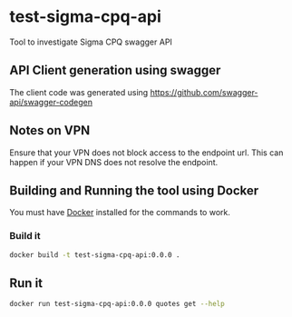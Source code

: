 # test-sigma-cpq-api
Tool to investigate Sigma CPQ swagger API

## API Client generation using swagger
The client code was generated using https://github.com/swagger-api/swagger-codegen

## Notes on VPN
Ensure that your VPN does not block access to the endpoint url. This can happen if your VPN DNS does not resolve the endpoint.

## Building and Running the tool using Docker

You must have [Docker](https://www.docker.com/) installed for the commands to work.

### Build it
```bash
docker build -t test-sigma-cpq-api:0.0.0 .
```

## Run it
```bash
docker run test-sigma-cpq-api:0.0.0 quotes get --help
```